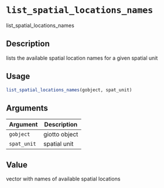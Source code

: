 # `list_spatial_locations_names`

list_spatial_locations_names


## Description

lists the available spatial location names for a given spatial unit


## Usage

```r
list_spatial_locations_names(gobject, spat_unit)
```


## Arguments

Argument      |Description
------------- |----------------
`gobject`     |     giotto object
`spat_unit`     |     spatial unit


## Value

vector with names of available spatial locations


